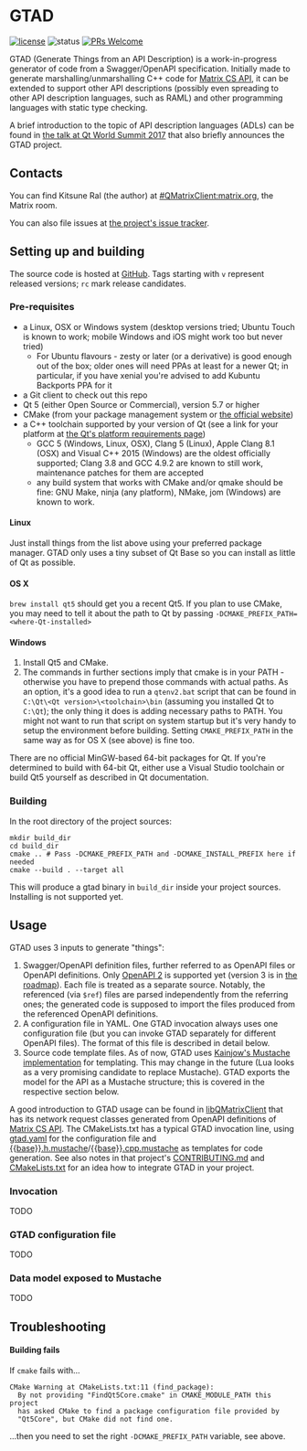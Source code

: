 # GTAD

[![license](https://img.shields.io/github/license/KitsuneRal/gtad.svg)](https://github.com/KitsuneRal/gtad/blob/master/LICENSE)
![status](https://img.shields.io/badge/status-beta-yellow.svg)
[![PRs Welcome](https://img.shields.io/badge/PRs-welcome-brightgreen.svg?style=flat-square)](http://makeapullrequest.com)

GTAD (Generate Things from an API Description) is a work-in-progress generator of code from a Swagger/OpenAPI specification. Initially made to generate marshalling/unmarshalling C++ code for [Matrix CS API](https://matrix.org/docs/spec/client_server/unstable.html), it can be extended to support other API descriptions (possibly even spreading to other API description languages, such as RAML) and other programming languages with static type checking.

A brief introduction to the topic of API description languages (ADLs) can be found in [the talk at Qt World Summit 2017](https://youtu.be/W5TmRozH-rg) that also briefly announces the GTAD project.

## Contacts
 You can find Kitsune Ral (the author) at [#QMatrixClient:matrix.org](https://matrix.to/#/#qmatrixclient:matrix.org), the Matrix room.

You can also file issues at [the project's issue tracker](https://github.com/KitsuneRal/gtad/issues).

## Setting up and building
The source code is hosted at [GitHub](https://github.com/KitsuneRal/gtad/). Tags starting with `v` represent released versions; `rc` mark release candidates.

### Pre-requisites
- a Linux, OSX or Windows system (desktop versions tried; Ubuntu Touch is known to work; mobile Windows and iOS might work too but never tried)
  - For Ubuntu flavours - zesty or later (or a derivative) is good enough out of the box; older ones will need PPAs at least for a newer Qt; in particular, if you have xenial you're advised to add Kubuntu Backports PPA for it
- a Git client to check out this repo
- Qt 5 (either Open Source or Commercial), version 5.7 or higher
- CMake (from your package management system or [the official website](https://cmake.org/download/))
- a C++ toolchain supported by your version of Qt (see a link for your platform at [the Qt's platform requirements page](http://doc.qt.io/qt-5/gettingstarted.html#platform-requirements))
  - GCC 5 (Windows, Linux, OSX), Clang 5 (Linux), Apple Clang 8.1 (OSX) and Visual C++ 2015 (Windows) are the oldest officially supported; Clang 3.8 and GCC 4.9.2 are known to still work, maintenance patches for them are accepted
  - any build system that works with CMake and/or qmake should be fine: GNU Make, ninja (any platform), NMake, jom (Windows) are known to work.

#### Linux
Just install things from the list above using your preferred package manager. GTAD only uses a tiny subset of Qt Base so you can install as little of Qt as possible.

#### OS X
`brew install qt5` should get you a recent Qt5. If you plan to use CMake, you may need to tell it about the path to Qt by passing `-DCMAKE_PREFIX_PATH=<where-Qt-installed>`

#### Windows
1. Install Qt5 and CMake.
1. The commands in further sections imply that cmake is in your PATH - otherwise you have to prepend those commands with actual paths. As an option, it's a good idea to run a `qtenv2.bat` script that can be found in `C:\Qt\<Qt version>\<toolchain>\bin` (assuming you installed Qt to `C:\Qt`); the only thing it does is adding necessary paths to PATH. You might not want to run that script on system startup but it's very handy to setup the environment before building. Setting `CMAKE_PREFIX_PATH` in the same way as for OS X (see above) is fine too.

There are no official MinGW-based 64-bit packages for Qt. If you're determined to build with 64-bit Qt, either use a Visual Studio toolchain or build Qt5 yourself as described in Qt documentation.

### Building
In the root directory of the project sources:
```
mkdir build_dir
cd build_dir
cmake .. # Pass -DCMAKE_PREFIX_PATH and -DCMAKE_INSTALL_PREFIX here if needed
cmake --build . --target all
```
This will produce a gtad binary in `build_dir` inside your project sources. Installing is not supported yet.

## Usage

GTAD uses 3 inputs to generate "things":
1. Swagger/OpenAPI definition files, further referred to as OpenAPI files or OpenAPI definitions. Only [OpenAPI 2](https://github.com/OAI/OpenAPI-Specification/blob/master/versions/2.0.md) is supported yet (version 3 is in [the roadmap](https://github.com/KitsuneRal/gtad/projects/1#column-526169)). Each file is treated as a separate source. Notably, the referenced (via `$ref`) files are parsed independently from the referring ones; the generated code is supposed to import the files produced from the referenced OpenAPI definitions.
2. A configuration file in YAML. One GTAD invocation always uses one configuration file (but you can invoke GTAD separately for different OpenAPI files). The format of this file is described in detail below.
3. Source code template files. As of now, GTAD uses [Kainjow's Mustache implementation](https://github.com/kainjow/Mustache) for templating. This may change in the future (Lua looks as a very promising candidate to replace Mustache). GTAD exports the model for the API as a Mustache structure; this is covered in the respective section below.

A good introduction to GTAD usage can be found in [libQMatrixClient](https://github.com/QMatrixClient/libqmatrixclient/) that has its network request classes generated from OpenAPI definitions of [Matrix CS API](https://matrix.org/docs/spec/client_server/unstable.html). The CMakeLists.txt has a typical GTAD invocation line, using [gtad.yaml](https://github.com/QMatrixClient/libqmatrixclient/blob/master/lib/csapi/gtad.yaml) for the configuration file and [{{base}}.h.mustache](https://github.com/QMatrixClient/libqmatrixclient/blob/master/lib/csapi/%7B%7Bbase%7D%7D.h.mustache)/[{{base}}.cpp.mustache](https://github.com/QMatrixClient/libqmatrixclient/blob/master/lib/csapi/%7B%7Bbase%7D%7D.cpp.mustache) as templates for code generation. See also notes in that project's [CONTRIBUTING.md](https://github.com/QMatrixClient/libqmatrixclient/blob/master/CONTRIBUTING.md) and [CMakeLists.txt](https://github.com/QMatrixClient/libqmatrixclient/blob/master/CMakeLists.txt) for an idea how to integrate GTAD in your project.

### Invocation

TODO

### GTAD configuration file

TODO

### Data model exposed to Mustache

TODO

## Troubleshooting

#### Building fails

If `cmake` fails with...
```
CMake Warning at CMakeLists.txt:11 (find_package):
  By not providing "FindQt5Core.cmake" in CMAKE_MODULE_PATH this project
  has asked CMake to find a package configuration file provided by
  "Qt5Core", but CMake did not find one.
```
...then you need to set the right `-DCMAKE_PREFIX_PATH` variable, see above.

